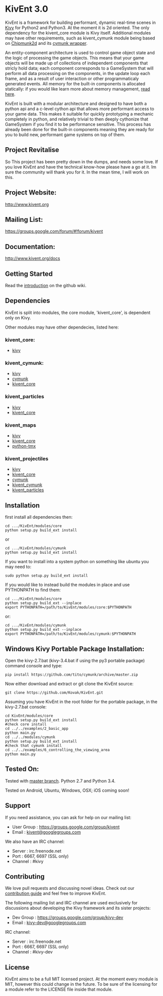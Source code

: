 KivEnt 3.0
==========
KivEnt is a framework for building performant, dynamic real-time scenes in [Kivy](http://kivy.org/#home) for Python2 and Python3. At the moment it is 2d oriented. The only dependency for the kivent_core module is Kivy itself. Additional modules may have other requirements, such as kivent_cymunk module being based on [Chipmunk2d](https://chipmunk-physics.net/) and its [cymunk wrapper](https://github.com/tito/cymunk).

An entity-component architecture is used to control game object state and the logic of processing the game objects. This means that your game objects will be made up of collections of independent components that stricly hold data; each component corresponds to a GameSystem that will perform all data processing on the components, in the update loop each frame, and as a result of user interaction or other programmaticaly generated events. All memory for the built-in components is allocated statically: if you would like learn more about memory management, [read here](http://kivent.org/docs/memory_handlers.html).

KivEnt is built with a modular architecture and designed to have both a python api and a c-level cython api that allows more performant access to your game data. This makes it suitable for quickly prototyping a mechanic completely in python, and relatively trivial to then deeply cythonize that GameSystem if you find it to be performance sensitive. This process has already been done for the built-in components meaning they are ready for you to build new, performant game systems on top of them.

## Project Revitalise
So This project has been pretty down in the dumps, and needs some love. If you love KivEnt and have the technical know-how please have a go at it. Im sure the community will thank you for it. In the mean time, I will work on this. 

## Project Website: 
http://www.kivent.org

## Mailing List: 
https://groups.google.com/forum/#!forum/kivent

## Documentation: 
http://www.kivent.org/docs  

## Getting Started
Read the [introduction](https://github.com/kivy/KivEnt/wiki/An-Introduction-to-KivEnt) on the github wiki.

## Dependencies
KivEnt is split into modules, the core module, 'kivent_core', is dependent only on Kivy.

Other modules may have other dependecies, listed here:

### kivent_core:
* [kivy](https://github.com/kivy/kivy)

### kivent_cymunk:
* [kivy](https://github.com/kivy/kivy)
* [cymunk](https://github.com/tito/cymunk)
* [kivent_core](https://github.com/kivy/KivEnt/tree/master/modules/core)

### kivent_particles
* [kivy](https://github.com/kivy/kivy)
* [kivent_core](https://github.com/kivy/KivEnt/tree/master/modules/core)

### kivent_maps
* [kivy](https://github.com/kivy/kivy)
* [kivent_core](https://github.com/kivy/KivEnt/tree/master/modules/core)
* [python-tmx](https://savannah.nongnu.org/projects/python-tmx/)

### kivent_projectiles
* [kivy](https://github.com/kivy/kivy)
* [kivent_core](https://github.com/kivy/KivEnt/tree/master/modules/core)
* [cymunk](https://github.com/tito/cymunk)
* [kivent_cymunk](https://github.com/kivy/KivEnt/tree/master/modules/cymunk)
* [kivent_particles](https://github.com/kivy/KivEnt/tree/master/modules/particles)

## Installation
first install all dependencies then:

    cd .../KivEnt/modules/core
    python setup.py build_ext install
or

    cd .../KivEnt/modules/cymunk
    python setup.py build_ext install

If you want to install into a system python on something like ubuntu you may need to:

    sudo python setup.py build_ext install
    
If you would like to instead build the modules in place and use PYTHONPATH to find them:

    cd .../KivEnt/modules/core
    python setup.py build_ext --inplace
    export PYTHONPATH=/path/to/KivEnt/modules/core:$PYTHONPATH 
or:

    cd .../KivEnt/modules/cymunk
    python setup.py build_ext --inplace
    export PYTHONPATH=/path/to/KivEnt/modules/cymunk:$PYTHONPATH 

## Windows Kivy Portable Package Installation:

Open the kivy-2.7.bat (kivy-3.4.bat if using the py3 portable package) command console and type:

    pip install https://github.com/tito/cymunk/archive/master.zip
    
Now either download and extract or git clone the KivEnt source:

    git clone https://github.com/Kovak/KivEnt.git

Assuming you have KivEnt in the root folder for the portable package, in the kivy-2.7.bat console:

    cd KivEnt/modules/core
    python setup.py build_ext install
    #check core install
    cd ../../examples/2_basic_app
    python main.py
    cd ../../modules/cymunk
    python setup.py build_ext install
    #check that cymunk install
    cd ../../examples/6_controlling_the_viewing_area
    python main.py

## Tested On:
Tested with [master branch](https://github.com/kivy/kivy). Python 2.7 and Python 3.4.

Tested on Android, Ubuntu, Windows, OSX; iOS coming soon!

Support
-------

If you need assistance, you can ask for help on our mailing list:

* User Group : https://groups.google.com/group/kivent
* Email      : kivent@googlegroups.com

We also have an IRC channel:

* Server  : irc.freenode.net
* Port    : 6667, 6697 (SSL only)
* Channel : #kivy

Contributing
------------

We love pull requests and discussing novel ideas. Check out our
[contribution guide](http://kivy.org/docs/contribute.html) and
feel free to improve KivEnt.

The following mailing list and IRC channel are used exclusively for
discussions about developing the Kivy framework and its sister projects:

* Dev Group : https://groups.google.com/group/kivy-dev
* Email     : kivy-dev@googlegroups.com

IRC channel:

* Server  : irc.freenode.net
* Port    : 6667, 6697 (SSL only)
* Channel : #kivy-dev

License
-------

KivEnt aims to be a full MIT licensed project. At the moment every module is MIT,
however this could change in the future. To be sure of the licensing for a module
refer to the LICENSE file inside that module.

